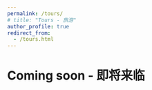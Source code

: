 ```yaml
---
permalink: /tours/
# title: "Tours - 旅游"
author_profile: true
redirect_from: 
  - /tours.html
---
```


# Coming soon - 即将来临
